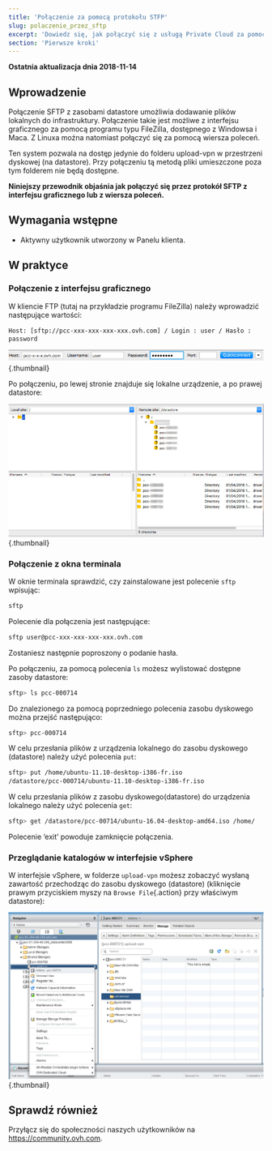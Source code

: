 ```yaml
---
title: 'Połączenie za pomocą protokołu STFP'
slug: polaczenie_przez_sftp
excerpt: 'Dowiedz się, jak połączyć się z usługą Private Cloud za pomocą protokołu SFTP'
section: 'Pierwsze kroki'
---
```


**Ostatnia aktualizacja dnia 2018-11-14**

## Wprowadzenie

Połączenie SFTP z zasobami datastore umożliwia dodawanie plików lokalnych do infrastruktury. Połączenie takie jest możliwe z interfejsu graficznego za pomocą programu typu FileZilla, dostępnego z Windowsa i Maca. Z Linuxa można natomiast połączyć się za pomocą wiersza poleceń.

Ten system pozwala na dostęp jedynie do folderu upload-vpn w przestrzeni dyskowej (na datastore). Przy połączeniu tą metodą pliki umieszczone poza tym folderem nie będą dostępne.

**Niniejszy przewodnik objaśnia jak połączyć się przez protokół SFTP z interfejsu graficznego lub z wiersza poleceń.** 

## Wymagania wstępne

- Aktywny użytkownik utworzony w Panelu klienta.


## W praktyce

### Połączenie z interfejsu graficznego

W kliencie FTP (tutaj na przykładzie programu FileZilla) należy wprowadzić następujące wartości:

```
Host: [sftp://pcc-xxx-xxx-xxx-xxx.ovh.com] / Login : user / Hasło : password
```

![Połączenie SFTP](images/connection_sftp_filezilla_log.png){.thumbnail}

Po połączeniu, po lewej stronie znajduje się lokalne urządzenie, a po prawej datastore:

![Połączenie SFTP przez FileZilla](images/connection_sftp_filezilla.png){.thumbnail}


### Połączenie z okna terminala

W oknie terminala sprawdzić, czy zainstalowane jest polecenie `sftp` wpisując:

```sh
sftp
```

Polecenie dla połączenia jest następujące:

```sh
sftp user@pcc-xxx-xxx-xxx-xxx.ovh.com
```

Zostaniesz następnie poproszony o podanie hasła.

Po połączeniu, za pomocą polecenia `ls` możesz wylistować dostępne zasoby datastore:

```sh
sftp> ls pcc-000714
```

Do znalezionego za pomocą poprzedniego polecenia zasobu dyskowego można przejść następująco:

```sh
sftp> pcc-000714
```
W celu przesłania plików z urządzenia lokalnego do zasobu dyskowego (datastore) należy użyć polecenia `put`:


```sh
sftp> put /home/ubuntu-11.10-desktop-i386-fr.iso
/datastore/pcc-000714/ubuntu-11.10-desktop-i386-fr.iso
```

W celu przesłania plików z zasobu dyskowego(datastore) do urządzenia lokalnego należy użyć polecenia `get`:


```sh
sftp> get /datastore/pcc-00714/ubuntu-16.04-desktop-amd64.iso /home/
```

Polecenie ‘exit’ powoduje zamknięcie połączenia.


### Przeglądanie katalogów w interfejsie vSphere

W interfejsie vSphere, w folderze `upload-vpn` możesz zobaczyć wysłaną zawartość przechodząc do zasobu dyskowego (datastore) (kliknięcie prawym przyciskiem myszy na `Browse File`{.action} przy właściwym datastore):

![Połączenie SFTP przez vSphere](images/connection_sftp_browse_datastore.png){.thumbnail}


## Sprawdź również

Przyłącz się do społeczności naszych użytkowników na <https://community.ovh.com>.

